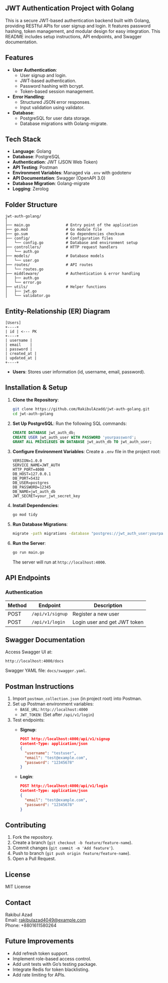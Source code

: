 ## JWT Authentication Project with Golang

This is a secure JWT-based authentication backend built with Golang, providing RESTful APIs for user signup and login. It features password hashing, token management, and modular design for easy integration. This README includes setup instructions, API endpoints, and Swagger documentation.

## Features

- **User Authentication**:
  - User signup and login.
  - JWT-based authentication.
  - Password hashing with bcrypt.
  - Token-based session management.
- **Error Handling**:
  - Structured JSON error responses.
  - Input validation using validator.
- **Database**:
  - PostgreSQL for user data storage.
  - Database migrations with Golang-migrate.

## Tech Stack

- **Language**: Golang
- **Database**: PostgreSQL
- **Authentication**: JWT (JSON Web Token)
- **API Testing**: Postman
- **Environment Variables**: Managed via `.env` with godotenv
- **API Documentation**: Swagger (OpenAPI 3.0)
- **Database Migration**: Golang-migrate
- **Logging**: Zerolog

## Folder Structure

```
jwt-auth-golang/
│
├── main.go                # Entry point of the application
├── go.mod                 # Go module file
├── go.sum                 # Go dependencies checksum
├── config/                # Configuration files
│   └── config.go          # Database and environment setup
├── controllers/           # HTTP request handlers
│   └── auth.go
├── models/                # Database models
│   └── user.go
├── routes/                # API routes
│   └── routes.go
├── middleware/            # Authentication & error handling
│   ├── auth.go
│   └── error.go
├── utils/                 # Helper functions
│   ├── jwt.go
│   └── validator.go
```

## Entity-Relationship (ER) Diagram

```
[Users]
+----+
| id | <--- PK
+----+
| username |
| email    |
| password |
| created_at |
| updated_at |
+----+
```

- **Users**: Stores user information (id, username, email, password).

## Installation & Setup

1. **Clone the Repository**:

   ```bash
   git clone https://github.com/RakibulAzadd/jwt-auth-golang.git
   cd jwt-auth-golang
   ```

2. **Set Up PostgreSQL**: Run the following SQL commands:

   ```sql
   CREATE DATABASE jwt_auth_db;
   CREATE USER jwt_auth_user WITH PASSWORD 'yourpassword';
   GRANT ALL PRIVILEGES ON DATABASE jwt_auth_db TO jwt_auth_user;
   ```

3. **Configure Environment Variables**: Create a `.env` file in the project root:

   ```
   VERSION=1.0.0
   SERVICE_NAME=JWT_AUTH
   HTTP_PORT=4000
   DB_HOST=127.0.0.1
   DB_PORT=5432
   DB_USER=postgres
   DB_PASSWORD=12345
   DB_NAME=jwt_auth_db
   JWT_SECRET=your_jwt_secret_key
   ```

4. **Install Dependencies**:

   ```bash
   go mod tidy
   ```

5. **Run Database Migrations**:

   ```bash
   migrate -path migrations -database "postgres://jwt_auth_user:yourpassword@localhost:5432/jwt_auth_db?sslmode=disable" up
   ```

6. **Run the Server**:

   ```bash
   go run main.go
   ```

   The server will run at `http://localhost:4000`.

## API Endpoints

### Authentication

| Method | Endpoint | Description |
| --- | --- | --- |
| POST | `/api/v1/signup` | Register a new user |
| POST | `/api/v1/login` | Login user and get JWT token |

## Swagger Documentation

Access Swagger UI at:

```
http://localhost:4000/docs
```

Swagger YAML file: `docs/swagger.yaml`.

## Postman Instructions

1. Import `postman_collection.json` (in project root) into Postman.
2. Set up Postman environment variables:
   - `BASE_URL`: `http://localhost:4000`
   - `JWT_TOKEN`: (Set after `/api/v1/login`)
3. Test endpoints:
   - **Signup**:

     ```json
     POST http://localhost:4000/api/v1/signup
     Content-Type: application/json
     {
       "username": "testuser",
       "email": "test@example.com",
       "password": "12345678"
     }
     ```
   - **Login**:

     ```json
     POST http://localhost:4000/api/v1/login
     Content-Type: application/json
     {
       "email": "test@example.com",
       "password": "12345678"
     }
     ```

## Contributing

1. Fork the repository.
2. Create a branch (`git checkout -b feature/feature-name`).
3. Commit changes (`git commit -m 'Add feature'`).
4. Push to branch (`git push origin feature/feature-name`).
5. Open a Pull Request.

## License

MIT License

## Contact

Rakibul Azad\
Email: rakibulazad4049@example.com\
Phone: +8801611580264

## Future Improvements

- Add refresh token support.
- Implement role-based access control.
- Add unit tests with Go’s testing package.
- Integrate Redis for token blacklisting.
- Add rate limiting for APIs.

